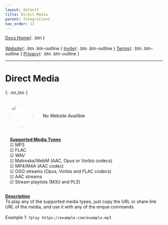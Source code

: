 ```yaml
---
layout: default
title: Direct Media
parent: Integrations
nav_order: 13
---
```


<span class="fs-5">[Docs Home](https://docs.pulseproject.io){: .btn }</span><br><br>
<span class="fs-4">[Website](https://pulseproject.io){: .btn .btn-outline }</span>
<span class="fs-4">[Invite](https://pulseproject.io/invite){: .btn .btn-outline }</span>
<span class="fs-4">[Terms](https://pulseproject.io/terms){: .btn .btn-outline }</span>
<span class="fs-4">[Privacy](https://pulseproject.io/privacy){: .btn .btn-outline }</span>

---

# Direct Media
{: .no_toc }

<div style="display: inline-flex;align-items: center;justify-content: center;">
  <div style="margin: 15px;">
    <img class="sourceimage" src="https://cdn2.iconfinder.com/data/icons/miscellaneous-7/100/durable-256.png" alt="" style="width:75px;height:75px;border: none;border-radius: 75px;margin: auto;">
  </div>
  <div style="margin: 15px;">
    No Website Availible
  </div>
</div>
<br>
<div style="display: inline-flex;">
  <div style="margin: 15px;">
    <u><b>Supported Media Types</b></u>
    <br>☑ MP3
    <br>☑ FLAC
    <br>☑ WAV
    <br>☑ Matroska/WebM (AAC, Opus or Vorbis codecs)
    <br>☑ MP4/M4A (AAC codec)
    <br>☑ OGG streams (Opus, Vorbis and FLAC codecs)
    <br>☑ AAC streams
    <br>☑ Stream playlists (M3U and PLS)
  </div>
</div>

<u><b>Description</b></u>
<br>To play any of the supported media types, just copy the URL or share link URL of the media, and use it with any of the enque commands.
<br>
<br>Example 1: `?play https://example.com/example.mp3`
